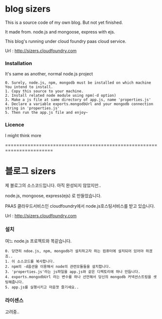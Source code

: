 # blog sizers

This is a source code of my own blog. But not yet finished. 

It made from. node.js and mongoose, express with ejs.

This blog's running under cloud foundry paas cloud service.

Url : http://sizers.cloudfoundry.com 



### Installation

It's same as another, normal node.js project

	0. Surely, node.js, npm, mongodb must be installed on which machine You intend to install.
	1. Copy this source to your machine.
	2. Install related node module using npm(-d option)
	3. Make a js file at same directory of app.js, name 'properties.js' 
	4. Declare a variable exports.mongodbUrl and your mongodb connection string in 'properties.js'
	5. Then run the app.js file and enjoy~


### Licence

I might think more


=======================================================================


# 블로그 sizers



제 블로그의 소스코드입니다. 아직 완성되지 않았지만..

node.js, mongoose, express(ejs) 로 만들었습니다. 

PAAS 클라우드서비스인 cloudfoundry에서 node.js호스팅서비스를 받고 있습니다.

Url : http://sizers.cloudfoundry.com 



### 설치

여느 node.js 프로젝트와 똑같습니다.

	0. 당연히 ndoe.js, npm, mongodb가 설치하고자 하는 컴퓨터에 설치되어 있어야 하겠죠.. 
	1. 이 소스코드를 복사합니다. 
	2. npm의 -d옵션을 이용해서 node의 관련모듈들을 설치합니다. 
	3. 'properties.js'라는 js파일을 app.js와 같은 디렉토리에 하나 만듭니다. 
	4. exports.mongodbUrl 라는 변수를 하나 선언해서 당신의 mongodb 커넥션스트링을 셋팅해줍니다. 
	5. app.js를 실행시키고 마음껏 즐기세요..


### 라이센스

고려중..
